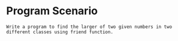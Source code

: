 # Program Scenario

`Write a program to find the larger of two given numbers in two different classes using friend function.`